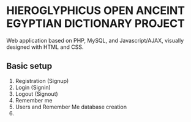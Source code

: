 # HIEROGLYPHICUS OPEN ANCEINT EGYPTIAN DICTIONARY PROJECT

Web application based on PHP, MySQL, and Javascript/AJAX, visually designed with HTML and CSS.

##  Basic setup

1) Registration (Signup)
2) Login (Signin)
3) Logout (Signout)
4) Remember me
5) Users and Remember Me database creation
6)
